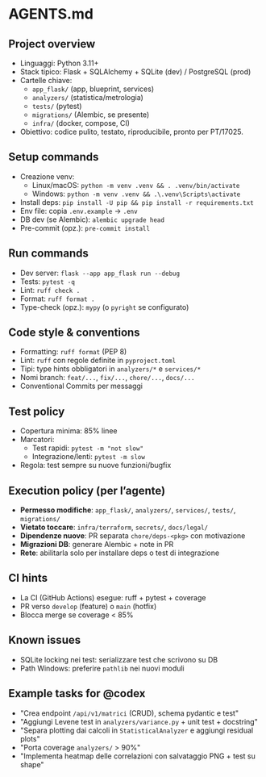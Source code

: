 # AGENTS.md

## Project overview
- Linguaggi: Python 3.11+
- Stack tipico: Flask + SQLAlchemy + SQLite (dev) / PostgreSQL (prod)
- Cartelle chiave:
  - `app_flask/` (app, blueprint, services)
  - `analyzers/` (statistica/metrologia)
  - `tests/` (pytest)
  - `migrations/` (Alembic, se presente)
  - `infra/` (docker, compose, CI)
- Obiettivo: codice pulito, testato, riproducibile, pronto per PT/17025.

## Setup commands
- Creazione venv:
  - Linux/macOS: `python -m venv .venv && . .venv/bin/activate`
  - Windows: `python -m venv .venv && .\.venv\Scripts\activate`
- Install deps: `pip install -U pip && pip install -r requirements.txt`
- Env file: copia `.env.example` → `.env`
- DB dev (se Alembic): `alembic upgrade head`
- Pre-commit (opz.): `pre-commit install`

## Run commands
- Dev server: `flask --app app_flask run --debug`
- Tests: `pytest -q`
- Lint: `ruff check .`
- Format: `ruff format .`
- Type-check (opz.): `mypy` (o `pyright` se configurato)

## Code style & conventions
- Formatting: `ruff format` (PEP 8)
- Lint: `ruff` con regole definite in `pyproject.toml`
- Tipi: type hints obbligatori in `analyzers/*` e `services/*`
- Nomi branch: `feat/...`, `fix/...`, `chore/...`, `docs/...`
- Conventional Commits per messaggi

## Test policy
- Copertura minima: 85% linee
- Marcatori:
  - Test rapidi: `pytest -m "not slow"`
  - Integrazione/lenti: `pytest -m slow`
- Regola: test sempre su nuove funzioni/bugfix

## Execution policy (per l’agente)
- **Permesso modifiche**: `app_flask/`, `analyzers/`, `services/`, `tests/`, `migrations/`
- **Vietato toccare**: `infra/terraform`, `secrets/`, `docs/legal/`
- **Dipendenze nuove**: PR separata `chore/deps-<pkg>` con motivazione
- **Migrazioni DB**: generare Alembic + note in PR
- **Rete**: abilitarla solo per installare deps o test di integrazione

## CI hints
- La CI (GitHub Actions) esegue: ruff + pytest + coverage
- PR verso `develop` (feature) o `main` (hotfix)
- Blocca merge se coverage < 85%

## Known issues
- SQLite locking nei test: serializzare test che scrivono su DB
- Path Windows: preferire `pathlib` nei nuovi moduli

## Example tasks for @codex
- "Crea endpoint `/api/v1/matrici` (CRUD), schema pydantic e test"
- "Aggiungi Levene test in `analyzers/variance.py` + unit test + docstring"
- "Separa plotting dai calcoli in `StatisticalAnalyzer` e aggiungi residual plots"
- "Porta coverage `analyzers/` > 90%"
- "Implementa heatmap delle correlazioni con salvataggio PNG + test su shape"
